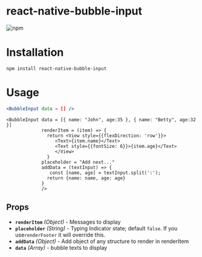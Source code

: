 # react-native-bubble-input
![npm](https://img.shields.io/npm/v/react-native-bubble-input)

# Installation

`npm install react-native-bubble-input`

# Usage

```jsx
<BubbleInput data = [] />
```

```
<BubbleInput data = [{ name: "John", age:35 }, { name: "Betty", age:32 }]
             renderItem = (item) => {
               return <View style={{flexDirection: 'row'}}>
                  <Text>{item.name}</Text>
                  <Text style={{fontSize: 6}}>{item.age}</Text>
                  </View>
               }
             placeholder = "Add next..."
             addData = (textInput) => {
                const [name, age] = textInput.split(':');
               return {name: name, age: age}
             }
             />
```
## Props

- **`renderItem`** _(Object)_ - Messages to display
- **`placeholder`** _(String)_ - Typing Indicator state; default `false`. If you use`renderFooter` it will override this.
- **`addData`** _(Object)_ - Add object of any structure to render in renderItem
- **`data`** _(Array)_ - bubble texts to display
